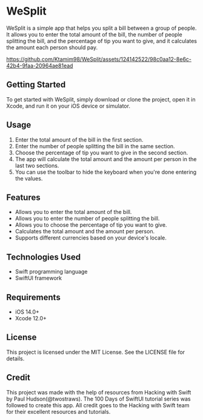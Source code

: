 # WeSplit

WeSplit is a simple app that helps you split a bill between a group of people. It allows you to enter the total amount of the bill, the number of people splitting the bill, and the percentage of tip you want to give, and it calculates the amount each person should pay.

https://github.com/Ktamim98/WeSplit/assets/124142522/98c0aa12-8e6c-42b4-9faa-20964ae81ead

## Getting Started

To get started with WeSplit, simply download or clone the project, open it in Xcode, and run it on your iOS device or simulator.

## Usage

1. Enter the total amount of the bill in the first section.
2. Enter the number of people splitting the bill in the same section.
3. Choose the percentage of tip you want to give in the second section.
4. The app will calculate the total amount and the amount per person in the last two sections.
5. You can use the toolbar to hide the keyboard when you're done entering the values.

## Features

- Allows you to enter the total amount of the bill.
- Allows you to enter the number of people splitting the bill.
- Allows you to choose the percentage of tip you want to give.
- Calculates the total amount and the amount per person.
- Supports different currencies based on your device's locale.

## Technologies Used

- Swift programming language
- SwiftUI framework

## Requirements

- iOS 14.0+
- Xcode 12.0+

## License

This project is licensed under the MIT License. See the LICENSE file for details.

## Credit
This project was made with the help of resources from Hacking with Swift by Paul Hudson(@twostraws). The 100 Days of SwiftUI tutorial series was followed to create this app. All credit goes to the Hacking with Swift team for their excellent resources and tutorials.
